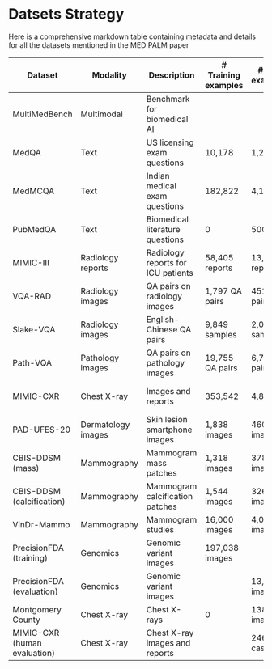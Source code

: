 # Datsets Strategy
Here is a comprehensive markdown table containing metadata and details for all the datasets mentioned in the MED PALM paper

| Dataset | Modality | Description | # Training examples | # Test examples | Tasks |
|-|-|-|-|-|-|
| MultiMedBench | Multimodal | Benchmark for biomedical AI | | | 14 biomedical tasks |
| MedQA | Text | US licensing exam questions | 10,178 | 1,273 | Question answering |
| MedMCQA | Text | Indian medical exam questions | 182,822 | 4,183 | Question answering |
| PubMedQA | Text | Biomedical literature questions | 0 | 500 | Question answering |  
| MIMIC-III | Radiology reports | Radiology reports for ICU patients | 58,405 reports | 13,057 reports | Report summarization |
| VQA-RAD | Radiology images | QA pairs on radiology images | 1,797 QA pairs | 451 QA pairs | Visual question answering |
| Slake-VQA | Radiology images | English-Chinese QA pairs | 9,849 samples | 2,070 samples | Visual question answering |
| Path-VQA | Pathology images | QA pairs on pathology images | 19,755 QA pairs | 6,761 QA pairs | Visual question answering |
| MIMIC-CXR | Chest X-ray | Images and reports | 353,542 | 4,834 | Report generation, classification |  
| PAD-UFES-20 | Dermatology images | Skin lesion smartphone images | 1,838 images | 460 images | Image classification |
| CBIS-DDSM (mass) | Mammography | Mammogram mass patches | 1,318 images | 378 images | Image classification |
| CBIS-DDSM (calcification) | Mammography | Mammogram calcification patches | 1,544 images | 326 images | Image classification |
| VinDr-Mammo | Mammography | Mammogram studies | 16,000 images | 4,000 images | Image classification |
| PrecisionFDA (training) | Genomics | Genomic variant images | 197,038 images | | Image classification |
| PrecisionFDA (evaluation) | Genomics | Genomic variant images | | 13,030 images | Image classification |
| Montgomery County | Chest X-ray | Chest X-rays | 0 | 138 images | TB detection evaluation |  
| MIMIC-CXR (human evaluation) | Chest X-ray | Chest X-ray images and reports | | 246 cases | Human evaluation |
